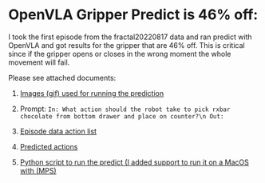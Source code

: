 
# OpenVLA Gripper Predict is 46% off:
I took the first episode from the fractal20220817 data and ran predict with OpenVLA and got results for the gripper that are 46% off.
This is critical since if the gripper opens or closes in the wrong moment the whole movement will fail.

Please see attached documents:

1. [Images (gif) used for running the prediction](https://github.com/lovecode1/OpenVLA-Gripper-Accuracy-Issue/blob/main/fractal20220817_data_Episode_1.gif)

2. Prompt: `In: What action should the robot take to pick rxbar chocolate from bottom drawer and place on counter?\n Out:`

3. [Episode data action list](https://github.com/lovecode1/OpenVLA-Gripper-Accuracy-Issue/blob/main/fractal20220817_data_original_actions.csv)

4. [Predicted actions](https://github.com/lovecode1/OpenVLA-Gripper-Accuracy-Issue/blob/main/fractal20220817_data_predicted_actions.csv)
5. [Python script to run the predict (I added support to run it on a MacOS with (MPS)](https://github.com/lovecode1/OpenVLA-Gripper-Accuracy-Issue/blob/main/run_predict.py)
